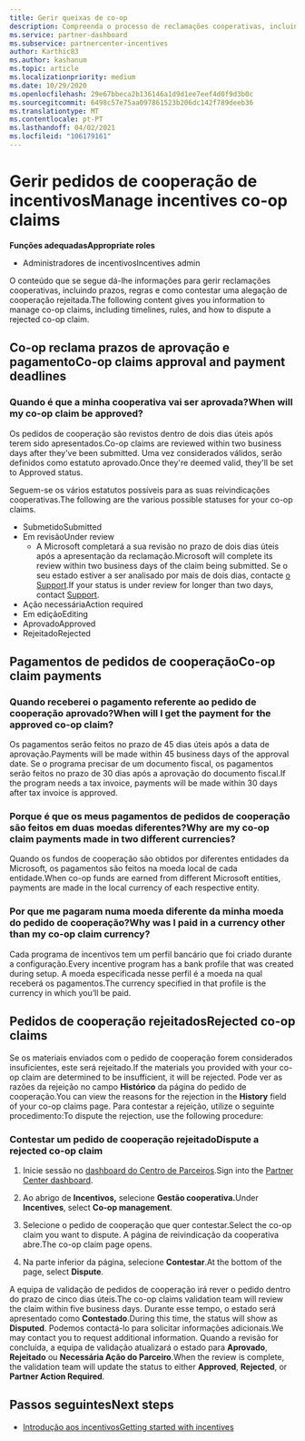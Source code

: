 ```yaml
---
title: Gerir queixas de co-op
description: Compreenda o processo de reclamações cooperativas, incluindo prazos, questões cambiais e como contestar um pedido de cooperação rejeitado.
ms.service: partner-dashboard
ms.subservice: partnercenter-incentives
author: Karthic83
ms.author: kashanum
ms.topic: article
ms.localizationpriority: medium
ms.date: 10/29/2020
ms.openlocfilehash: 29e67bbeca2b136146a1d9d1ee7eef4d0f9d3b0c
ms.sourcegitcommit: 6498c57e75aa097861523b206dc142f789deeb36
ms.translationtype: MT
ms.contentlocale: pt-PT
ms.lasthandoff: 04/02/2021
ms.locfileid: "106179161"
---
```

# <a name="manage-incentives-co-op-claims"></a><span data-ttu-id="84b7d-103">Gerir pedidos de cooperação de incentivos</span><span class="sxs-lookup"><span data-stu-id="84b7d-103">Manage incentives co-op claims</span></span>

<span data-ttu-id="84b7d-104">**Funções adequadas**</span><span class="sxs-lookup"><span data-stu-id="84b7d-104">**Appropriate roles**</span></span>

- <span data-ttu-id="84b7d-105">Administradores de incentivos</span><span class="sxs-lookup"><span data-stu-id="84b7d-105">Incentives admin</span></span>

<span data-ttu-id="84b7d-106">O conteúdo que se segue dá-lhe informações para gerir reclamações cooperativas, incluindo prazos, regras e como contestar uma alegação de cooperação rejeitada.</span><span class="sxs-lookup"><span data-stu-id="84b7d-106">The following content gives you information to manage co-op claims, including timelines, rules, and how to dispute a rejected co-op claim.</span></span>

## <a name="co-op-claims-approval-and-payment-deadlines"></a><span data-ttu-id="84b7d-107">Co-op reclama prazos de aprovação e pagamento</span><span class="sxs-lookup"><span data-stu-id="84b7d-107">Co-op claims approval and payment deadlines</span></span>

### <a name="when-will-my-co-op-claim-be-approved"></a><span data-ttu-id="84b7d-108">Quando é que a minha cooperativa vai ser aprovada?</span><span class="sxs-lookup"><span data-stu-id="84b7d-108">When will my co-op claim be approved?</span></span>

<span data-ttu-id="84b7d-109">Os pedidos de cooperação são revistos dentro de dois dias úteis após terem sido apresentados.</span><span class="sxs-lookup"><span data-stu-id="84b7d-109">Co-op claims are reviewed within two business days after they've been submitted.</span></span> <span data-ttu-id="84b7d-110">Uma vez considerados válidos, serão definidos como estatuto aprovado.</span><span class="sxs-lookup"><span data-stu-id="84b7d-110">Once they're deemed valid, they'll be set to Approved status.</span></span>  

<span data-ttu-id="84b7d-111">Seguem-se os vários estatutos possíveis para as suas reivindicações cooperativas.</span><span class="sxs-lookup"><span data-stu-id="84b7d-111">The following are the various possible statuses for your co-op claims.</span></span>

- <span data-ttu-id="84b7d-112">Submetido</span><span class="sxs-lookup"><span data-stu-id="84b7d-112">Submitted</span></span>
- <span data-ttu-id="84b7d-113">Em revisão</span><span class="sxs-lookup"><span data-stu-id="84b7d-113">Under review</span></span>
  - <span data-ttu-id="84b7d-114">A Microsoft completará a sua revisão no prazo de dois dias úteis após a apresentação da reclamação.</span><span class="sxs-lookup"><span data-stu-id="84b7d-114">Microsoft will complete its review within two business days of the claim being submitted.</span></span> <span data-ttu-id="84b7d-115">Se o seu estado estiver a ser analisado por mais de dois dias, contacte [o Support](https://partner.microsoft.com/dashboard/support/incentives/servicerequests?category=incentives).</span><span class="sxs-lookup"><span data-stu-id="84b7d-115">If your status is under review for longer than two days, contact [Support](https://partner.microsoft.com/dashboard/support/incentives/servicerequests?category=incentives).</span></span>
- <span data-ttu-id="84b7d-116">Ação necessária</span><span class="sxs-lookup"><span data-stu-id="84b7d-116">Action required</span></span>
- <span data-ttu-id="84b7d-117">Em edição</span><span class="sxs-lookup"><span data-stu-id="84b7d-117">Editing</span></span>
- <span data-ttu-id="84b7d-118">Aprovado</span><span class="sxs-lookup"><span data-stu-id="84b7d-118">Approved</span></span>
- <span data-ttu-id="84b7d-119">Rejeitado</span><span class="sxs-lookup"><span data-stu-id="84b7d-119">Rejected</span></span>

## <a name="co-op-claim-payments"></a><span data-ttu-id="84b7d-120">Pagamentos de pedidos de cooperação</span><span class="sxs-lookup"><span data-stu-id="84b7d-120">Co-op claim payments</span></span>

### <a name="when-will-i-get-the-payment-for-the-approved-co-op-claim"></a><span data-ttu-id="84b7d-121">Quando receberei o pagamento referente ao pedido de cooperação aprovado?</span><span class="sxs-lookup"><span data-stu-id="84b7d-121">When will I get the payment for the approved co-op claim?</span></span>

<span data-ttu-id="84b7d-122">Os pagamentos serão feitos no prazo de 45 dias úteis após a data de aprovação.</span><span class="sxs-lookup"><span data-stu-id="84b7d-122">Payments will be made within 45 business days of the approval date.</span></span> <span data-ttu-id="84b7d-123">Se o programa precisar de um documento fiscal, os pagamentos serão feitos no prazo de 30 dias após a aprovação do documento fiscal.</span><span class="sxs-lookup"><span data-stu-id="84b7d-123">If the program needs a tax invoice, payments will be made within 30 days after tax invoice is approved.</span></span>

### <a name="why-are-my-co-op-claim-payments-made-in-two-different-currencies"></a><span data-ttu-id="84b7d-124">Porque é que os meus pagamentos de pedidos de cooperação são feitos em duas moedas diferentes?</span><span class="sxs-lookup"><span data-stu-id="84b7d-124">Why are my co-op claim payments made in two different currencies?</span></span>

<span data-ttu-id="84b7d-125">Quando os fundos de cooperação são obtidos por diferentes entidades da Microsoft, os pagamentos são feitos na moeda local de cada entidade.</span><span class="sxs-lookup"><span data-stu-id="84b7d-125">When co-op funds are earned from different Microsoft entities, payments are made in the local currency of each respective entity.</span></span>  

### <a name="why-was-i-paid-in-a-currency-other-than-my-co-op-claim-currency"></a><span data-ttu-id="84b7d-126">Por que me pagaram numa moeda diferente da minha moeda do pedido de cooperação?</span><span class="sxs-lookup"><span data-stu-id="84b7d-126">Why was I paid in a currency other than my co-op claim currency?</span></span>

<span data-ttu-id="84b7d-127">Cada programa de incentivos tem um perfil bancário que foi criado durante a configuração.</span><span class="sxs-lookup"><span data-stu-id="84b7d-127">Every incentive program has a bank profile that was created during setup.</span></span> <span data-ttu-id="84b7d-128">A moeda especificada nesse perfil é a moeda na qual receberá os pagamentos.</span><span class="sxs-lookup"><span data-stu-id="84b7d-128">The currency specified in that profile is the currency in which you’ll be paid.</span></span>

## <a name="rejected-co-op-claims"></a><span data-ttu-id="84b7d-129">Pedidos de cooperação rejeitados</span><span class="sxs-lookup"><span data-stu-id="84b7d-129">Rejected co-op claims</span></span>

<span data-ttu-id="84b7d-130">Se os materiais enviados com o pedido de cooperação forem considerados insuficientes, este será rejeitado.</span><span class="sxs-lookup"><span data-stu-id="84b7d-130">If the materials you provided with your co-op claim are determined to be insufficient, it will be rejected.</span></span> <span data-ttu-id="84b7d-131">Pode ver as razões da rejeição no campo **Histórico** da página do pedido de cooperação.</span><span class="sxs-lookup"><span data-stu-id="84b7d-131">You can view the reasons for the rejection in the **History** field of your co-op claims page.</span></span> <span data-ttu-id="84b7d-132">Para contestar a rejeição, utilize o seguinte procedimento:</span><span class="sxs-lookup"><span data-stu-id="84b7d-132">To dispute the rejection, use the following procedure:</span></span>

### <a name="dispute-a-rejected-co-op-claim"></a><span data-ttu-id="84b7d-133">Contestar um pedido de cooperação rejeitado</span><span class="sxs-lookup"><span data-stu-id="84b7d-133">Dispute a rejected co-op claim</span></span>

1. <span data-ttu-id="84b7d-134">Inicie sessão no [dashboard do Centro de Parceiros](https://partner.microsoft.com/dashboard/).</span><span class="sxs-lookup"><span data-stu-id="84b7d-134">Sign into the [Partner Center dashboard](https://partner.microsoft.com/dashboard/).</span></span>

2. <span data-ttu-id="84b7d-135">Ao abrigo de **Incentivos,** selecione **Gestão cooperativa.**</span><span class="sxs-lookup"><span data-stu-id="84b7d-135">Under **Incentives**, select **Co-op management**.</span></span>

3. <span data-ttu-id="84b7d-136">Selecione o pedido de cooperação que quer contestar.</span><span class="sxs-lookup"><span data-stu-id="84b7d-136">Select the co-op claim you want to dispute.</span></span> <span data-ttu-id="84b7d-137">A página de reivindicação da cooperativa abre.</span><span class="sxs-lookup"><span data-stu-id="84b7d-137">The co-op claim page opens.</span></span>

4. <span data-ttu-id="84b7d-138">Na parte inferior da página, selecione **Contestar**.</span><span class="sxs-lookup"><span data-stu-id="84b7d-138">At the bottom of the page, select **Dispute**.</span></span>

<span data-ttu-id="84b7d-139">A equipa de validação de pedidos de cooperação irá rever o pedido dentro do prazo de cinco dias úteis.</span><span class="sxs-lookup"><span data-stu-id="84b7d-139">The co-op claims validation team will review the claim within five business days.</span></span> <span data-ttu-id="84b7d-140">Durante esse tempo, o estado será apresentado como **Contestado**.</span><span class="sxs-lookup"><span data-stu-id="84b7d-140">During this time, the status will show as **Disputed**.</span></span> <span data-ttu-id="84b7d-141">Podemos contactá-lo para solicitar informações adicionais.</span><span class="sxs-lookup"><span data-stu-id="84b7d-141">We may contact you to request additional information.</span></span> <span data-ttu-id="84b7d-142">Quando a revisão for concluída, a equipa de validação atualizará o estado para **Aprovado**, **Rejeitado** ou **Necessária Ação do Parceiro**.</span><span class="sxs-lookup"><span data-stu-id="84b7d-142">When the review is complete, the validation team will update the status to either **Approved**, **Rejected**, or **Partner Action Required**.</span></span>

## <a name="next-steps"></a><span data-ttu-id="84b7d-143">Passos seguintes</span><span class="sxs-lookup"><span data-stu-id="84b7d-143">Next steps</span></span>

- [<span data-ttu-id="84b7d-144">Introdução aos incentivos</span><span class="sxs-lookup"><span data-stu-id="84b7d-144">Getting started with incentives</span></span>](incentives-get-started-intro.md)

